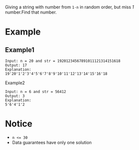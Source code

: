 Giving a string with number from `1-n` in random order, but miss *1* number.Find that number.

# Example
## Example1
```
Input: n = 20 and str = 19201234567891011121314151618
Output: 17
Explanation:
19'20'1'2'3'4'5'6'7'8'9'10'11'12'13'14'15'16'18
```
Example2
```
Input: n = 6 and str = 56412
Output: 3
Explanation:
5'6'4'1'2
```
# Notice
- `n <= 30`
- Data guarantees have only one solution
